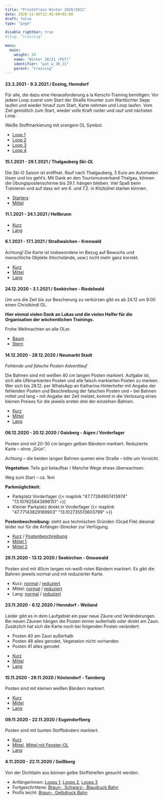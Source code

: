 ```yaml
---
title: "Print&Train Winter 2020/2021"
date: 2020-11-06T22:45:00+02:00
draft: false
type: "page"

disable_rightbar: true
#slug: "training"

menu:
  main:
    weight: 20
    name: "Winter 20/21 (P&T)"
    identifier: "pat_w_20_21"
    parent: "training"
---
```


#### 23.2.2021 - 9.3.2021 / Enzing, Henndorf

Für alle, die dazu eine Herausforderung a la Kerschi-Training benötigen: Vor jedem Loop zuerst vom Start der Straße hinunter zum Wartbichler Sepp laufen und wieder hinauf zum Start, Karte nehmen und Loop laufen. Vom Ziel gemütlich zum Start, wieder volle Kraft runter und rauf und nächsten Loop.

Weiße Stoffmarkierung mit orangem OL Symbol.

+ [Loop 1](Training%20KW%207.Loop%201.pdf)
+ [Loop 2](Training%20KW%207.Loop%202.pdf)
+ [Loop 3](Training%20KW%207.Loop%203.pdf)
+ [Loop 4](Training%20KW%207.Loop%204.pdf)

#### 15.1.2021 - 29.1.2021 / Thalgauberg *Ski-OL*

Die Ski-O Saison ist eröffnet. Rauf nach Thalgauberg, 5 Euro am Automaten lösen und los geht’s. Mit Dank an den Tourismusverband Thalgau, können die Übungspostenschirme bis 29.1. hängen bleiben. Viel Spaß beim Trainieren und auf dass wir am 6. und 7.2. in Kitzbühel starten können.

+ [Starters](Bahn%20Thalgauberg%20Ski%20Training%202021_Starters.prn.pdf)
+ [Mittel](Bahn%20Thalgauberg%20Ski%20Training%202021_Mittel.prn.pdf)

#### 11.1.2021 - 24.1.2021 / Hellbrunn

+ [Kurz](Bahn%20Edi%20Jan%202021.Kurz.pdf)
+ [Lang](Bahn%20Edi%20Jan%202021.Lang.pdf)

#### 6.1.2021 - 17.1.2021 / Straßwalchen - Krenwald

Achtung! Die Karte ist insbesondere im Bezug auf Bewuchs und menschliche Objekte (Hochstände, usw.) nicht mehr ganz korrekt.

+ [Kurz](KW%201.Kurz.pdf)
+ [Mittel](KW%201.Mittel.pdf)
+ [Lang](KW%201.Lang.pdf)

#### 24.12.2020 - 3.1.2021 / Seekirchen - Riedelwald

Um uns die Zeit bis zur Bescherung zu verkürzen gibt es ab 24.12 um 9:00 einen Christkindl OL.

**Hier einmal vielen Dank an Lukas und die vielen Helfer für die Organisation der wöchentlichen Trainings.**

Frohe Weihnachten an alle OLer.

+ [Baum](Weihnachts-OL.Tree.pdf)
+ [Stern](Weihnachts-OL.Star.pdf)

#### 14.12.2020 - 28.12.2020 / Neumarkt Stadt

*Fehlende und falsche Posten Adventlauf*

Die Bahnen sind mit weißen 40 cm langen Posten markiert. Aufgabe ist, sich alle UNmarkierten Posten und alle falsch markierten Posten zu merken. Wer sich bis 28.12. per WhatsApp an Katharina Hinterhofer mit Angabe der fehlenden Posten und Beschreibung der falschen Posten und – bei Bahnen mittel und lang – mit Angabe der Zeit meldet, kommt in die Verlosung eines kleinen Preises für die jeweils ersten drei der einzelnen Bahnen.

+ [Kurz](Neumarkt%20Bahn%20Starters%20Nov20.Starters.pdf)
+ [Mittel](Neumarkt%20Bahn%20Starters%20Nov20.Middle.pdf)
+ [Lang](Neumarkt%20Bahn%20Starters%20Nov20.Lang.pdf)

#### 06.12.2020 - 20.12.2020 / Gaisberg - Aigen / Vorderfager

Posten sind mit 20-30 cm langen gelben Bändern markiert.
Reduzierte Karte – ohne „Grün“.

*Achtung* – die beiden langen Bahnen queren eine Straße – bitte um Vorsicht.

**Vegetation:** Teils gut belaufbar / Manche Wege etwas überwachsen.

Weg zum Start – ca. 1km

**Parkmöglichkeit:**
+ Parkplatz Vorderfager {{< maplink "47.77264907413974" "13.107625643896151" >}}
+ Kleiner Parkplatz direkt in Vorderfager {{< maplink "47.77143829189903" "13.102735513603799" >}}

**Postenbeschreibung:** steht aus technischen Gründen (Ocad File) diesmal leider nur für die Anfänger-Strecker zur Verfügung.

+ [Kurz](Bahnlegung_Aigen_Dez_20.Kurz_Anfänger.pdf) / [Postenbeschreibung](Bahnlegung_Aigen_Dez_20.Kurz_Anfänger_Postenbeschreibung.pdf)
+ [Mittel 1](Bahnlegung_Aigen_Dez_20.Mittel_Fortgeschrittene.pdf)
+ [Mittel 2](Bahnlegung_Aigen_Dez_20.Mittel_Sehr%20Erfahrene.pdf)


#### 29.11.2020 - 13.12.2020 / Seekirchen - Gmoawald

Posten sind mit 40cm langen rot-weiß-roten Bändern markiert. Es gibt die Bahnen jeweils normal und mit reduzierter Karte.

+ Kurz: [normal](./KW%2049.Kurz.pdf) / [reduziert](KW%2049.Kurz_reduziert.pdf)
+ Mittel: [normal](./KW%2049.Mittel.pdf) / [reduziert](KW%2049.Mittel_reduziert.pdf)
+ Lang: [normal](KW%2049.Lang.pdf) / [reduziert](KW%2049.Lang_reduziert.pdf)

#### 23.11.2020 - 6.12.2020 / Henndorf - Weiland

Leider gibt es in dem Laufgebiet ein paar neue Zäune und Veränderungen. Bei neuen Zäunen hängen die Posten immer außerhalb oder direkt am Zaun.
Zusätzlich hat sich die Karte noch bei folgenden Posten verändert:
- Posten 40 am Zaun außerhalb 
- Posten 48 alles gerodet, Vegetation nicht vorhanden 
- Posten 41 alles gerodet

+ [Kurz](./KW%2048%20-%20OL-Intervalle.Kurz.pdf)
+ [Mittel](./KW%2048%20-%20OL-Intervalle.Mittel.pdf)
+ [Lang](./KW%2048%20-%20OL-Intervalle.Lang.pdf)

#### 15.11.2020 - 29.11.2020 / Köstendorf - Tannberg

Posten sind mit kleinen weißen Bändern markiert.

+ [Kurz](./Tannberg_einfach1120_5000.pdf)
+ [Mittel](./Tannberg_mittel1120_5000.pdf)
+ [Lang](./Tannberg_lang1120_7500.pdf)

#### 09.11.2020 - 22.11.2020 / Eugendorfberg

Posten sind mit bunten Stoffbändern markiert.

+ [Kurz](./OL-Training%20KW%2046%20-%20Multitechnik%20-%20Eugendorfberg.Kurz.pdf)
+ [Mittel](./OL-Training%20KW%2046%20-%20Multitechnik%20-%20Eugendorfberg.Mittel.pdf), [Mittel mit Fenster-OL](./OL-Training%20KW%2046%20-%20Multitechnik%20-%20Eugendorfberg.Mittel%201.pdf)
+ [Lang](./OL-Training%20KW%2046%20-%20Multitechnik%20-%20Eugendorfberg.Lang.pdf)


#### 4.11.2020 - 22.11.2020 / Geißberg

Von der Dichtlalm aus können gelbe Stoffstreifen gesucht werden.

+ AnfängerInnen: [Loops 1](./Bahn%20Farbe%2024.10.2020.Anfänger%20loop%201.pdf), [Loops 2](./Bahn%20Farbe%2024.10.2020.Anfänger%20loop%202.pdf), [Loops 3](./Bahn%20Farbe%2024.10.2020.Anfänger%20loop%203.pdf)
+ Fortgeschrittene: [Braun-, Schwarz-, Blaudruck Bahn](./Kienberg_Bahn%20Fortgeschrittene%2024.10.2020.Fortgeschritten%201.pdf)
+ Profis leicht: [Braun-, Gelbdruck Bahn](./Kienberg_BahnProfiLeicht_24Okt2020.pdf)